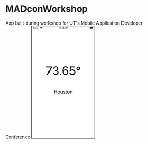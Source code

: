 # MADconWorkshop
App built during workshop for UT's Mobile Application Developer Conference
<img src='https://github.com/williamx98/MADconWorkshop/blob/master/Screen%20Shot%202019-03-09%20at%209.40.34%20AM.png' title='Demo picture' width='200' alt='Demo picture' />
